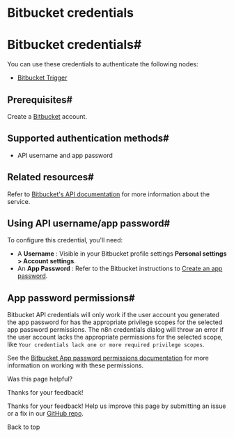 # Bitbucket credentials

[ ](https://github.com/n8n-io/n8n-docs/edit/main/docs/integrations/builtin/credentials/bitbucket.md "Edit this page")

# Bitbucket credentials#

You can use these credentials to authenticate the following nodes:

  * [Bitbucket Trigger](../../trigger-nodes/n8n-nodes-base.bitbuckettrigger/)



## Prerequisites#

Create a [Bitbucket](https://www.bitbucket.com/) account.

## Supported authentication methods#

  * API username and app password



## Related resources#

Refer to [Bitbucket's API documentation](https://developer.atlassian.com/cloud/bitbucket/rest/intro/#authentication) for more information about the service.

## Using API username/app password#

To configure this credential, you'll need:

  * A **Username** : Visible in your Bitbucket profile settings **Personal settings > Account settings**.
  * An **App Password** : Refer to the Bitbucket instructions to [Create an app password](https://support.atlassian.com/bitbucket-cloud/docs/create-an-app-password/).



## App password permissions#

Bitbucket API credentials will only work if the user account you generated the app password for has the appropriate privilege scopes for the selected app password permissions. The n8n credentials dialog will throw an error if the user account lacks the appropriate permissions for the selected scope, like `Your credentials lack one or more required privilege scopes`.

See the [Bitbucket App password permissions documentation](https://support.atlassian.com/bitbucket-cloud/docs/app-password-permissions/) for more information on working with these permissions.

Was this page helpful? 

Thanks for your feedback! 

Thanks for your feedback! Help us improve this page by submitting an issue or a fix in our [GitHub repo](https://github.com/n8n-io/n8n-docs). 

Back to top 
